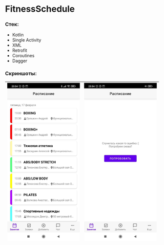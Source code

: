 # FitnessSchedule


### Стек:
- Kotlin
- Single Activity
- XML
- Retrofit
- Coroutines
- Dagger

### Скриншоты:
| ![Main](/screenshot/main_screen.jpg) | ![Error](/screenshot/error_screen.jpg) |
|--------------------------------------|----------------------------------------|
